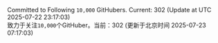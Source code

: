 Committed to Following `10,000` GitHubers. Current: <!-- FOLLOWING_COUNT -->302<!-- FOLLOWING_COUNT --> (Update at UTC <!-- LAST_UPDATED -->2025-07-22 23:17:03<!-- LAST_UPDATED -->)<br>
致力于关注`10,000`个GitHuber。当前：<!-- FOLLOWING_COUNT -->302<!-- FOLLOWING_COUNT --> (更新于北京时间 <!-- LAST_UPDATED_CST -->2025-07-23 07:17:03<!-- LAST_UPDATED_CST -->)
